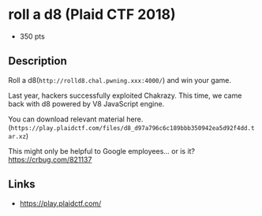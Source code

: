 # roll a d8 (Plaid CTF 2018)

* 350 pts

## Description

>>>
Roll a d8(`http://rolld8.chal.pwning.xxx:4000/`) and win your game.

Last year, hackers successfully exploited Chakrazy.
This time, we came back with d8 powered by V8 JavaScript engine.

You can download relevant material here.(`https://play.plaidctf.com/files/d8_d97a796c6c189bbb350942ea5d92f4dd.tar.xz`)

This might only be helpful to Google employees... or is it? https://crbug.com/821137
>>>


## Links
* https://play.plaidctf.com/
